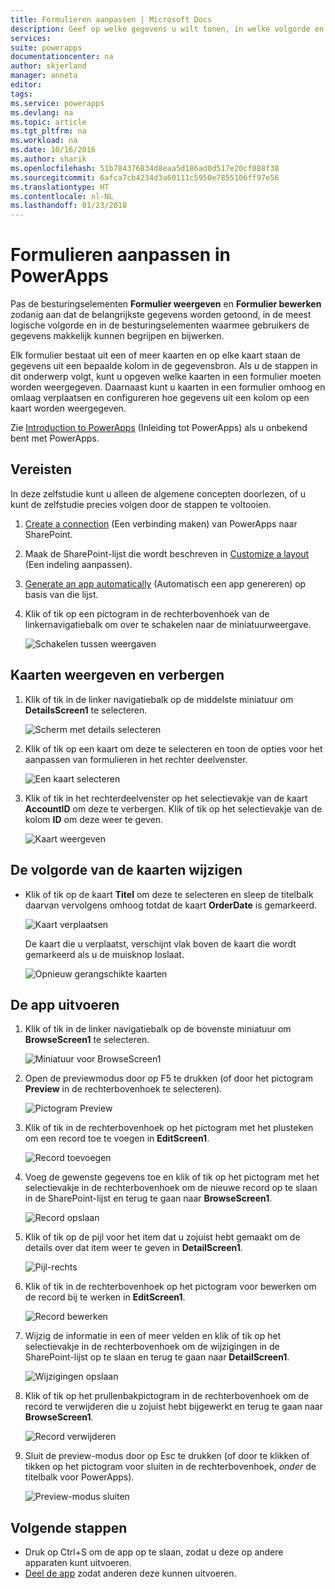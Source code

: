 ```yaml
---
title: Formulieren aanpassen | Microsoft Docs
description: Geef op welke gegevens u wilt tonen, in welke volgorde en in welke besturingselementen.
services: 
suite: powerapps
documentationcenter: na
author: skjerland
manager: anneta
editor: 
tags: 
ms.service: powerapps
ms.devlang: na
ms.topic: article
ms.tgt_pltfrm: na
ms.workload: na
ms.date: 10/16/2016
ms.author: sharik
ms.openlocfilehash: 51b784376834d8eaa5d186ad0d517e20cf088f38
ms.sourcegitcommit: 6afca7cb4234d3a60111c5950e7855106ff97e56
ms.translationtype: HT
ms.contentlocale: nl-NL
ms.lasthandoff: 01/23/2018
---
```

# <a name="customize-forms-in-powerapps"></a>Formulieren aanpassen in PowerApps
Pas de besturingselementen **Formulier weergeven** en **Formulier bewerken** zodanig aan dat de belangrijkste gegevens worden getoond, in de meest logische volgorde en in de besturingselementen waarmee gebruikers de gegevens makkelijk kunnen begrijpen en bijwerken.

Elk formulier bestaat uit een of meer kaarten en op elke kaart staan de gegevens uit een bepaalde kolom in de gegevensbron. Als u de stappen in dit onderwerp volgt, kunt u opgeven welke kaarten in een formulier moeten worden weergegeven. Daarnaast kunt u kaarten in een formulier omhoog en omlaag verplaatsen en configureren hoe gegevens uit een kolom op een kaart worden weergegeven.

Zie [Introduction to PowerApps](getting-started.md) (Inleiding tot PowerApps) als u onbekend bent met PowerApps.

## <a name="prerequisites"></a>Vereisten
In deze zelfstudie kunt u alleen de algemene concepten doorlezen, of u kunt de zelfstudie precies volgen door de stappen te voltooien.

1. [Create a connection](connect-to-sharepoint.md) (Een verbinding maken) van PowerApps naar SharePoint.

2. Maak de SharePoint-lijst die wordt beschreven in [Customize a layout](customize-layout-sharepoint.md) (Een indeling aanpassen).

3. [Generate an app automatically](app-from-sharepoint.md) (Automatisch een app genereren) op basis van die lijst.

4. Klik of tik op een pictogram in de rechterbovenhoek van de linkernavigatiebalk om over te schakelen naar de miniatuurweergave.

    ![Schakelen tussen weergaven](./media/customize-forms-sharepoint/toggle-view.png)

## <a name="show-and-hide-cards"></a>Kaarten weergeven en verbergen
1. Klik of tik in de linker navigatiebalk op de middelste miniatuur om **DetailsScreen1** te selecteren.

    ![Scherm met details selecteren](./media/customize-forms-sharepoint/details-thumbnail.png)

2. Klik of tik op een kaart om deze te selecteren en toon de opties voor het aanpassen van formulieren in het rechter deelvenster.

    ![Een kaart selecteren](./media/customize-forms-sharepoint/select-card.png)

3. Klik of tik in het rechterdeelvenster op het selectievakje van de kaart **AccountID** om deze te verbergen. Klik of tik op het selectievakje van de kolom **ID** om deze weer te geven.

    ![Kaart weergeven](./media/customize-forms-sharepoint/checkbox.png)

## <a name="reorder-the-cards"></a>De volgorde van de kaarten wijzigen
* Klik of tik op de kaart **Titel** om deze te selecteren en sleep de titelbalk daarvan vervolgens omhoog totdat de kaart **OrderDate** is gemarkeerd.

    ![Kaart verplaatsen](./media/customize-forms-sharepoint/move-card.png)

    De kaart die u verplaatst, verschijnt vlak boven de kaart die wordt gemarkeerd als u de muisknop loslaat.

    ![Opnieuw gerangschikte kaarten](./media/customize-forms-sharepoint/reordered-card.png)

## <a name="run-the-app"></a>De app uitvoeren
1. Klik of tik in de linker navigatiebalk op de bovenste miniatuur om **BrowseScreen1** te selecteren.

    ![Miniatuur voor BrowseScreen1](./media/customize-forms-sharepoint/browse-thumbnail.png)

2. Open de previewmodus door op F5 te drukken (of door het pictogram **Preview** in de rechterbovenhoek te selecteren).  

    ![Pictogram Preview](./media/customize-forms-sharepoint/open-preview.png)

3. Klik of tik in de rechterbovenhoek op het pictogram met het plusteken om een record toe te voegen in **EditScreen1**.

    ![Record toevoegen](./media/customize-forms-sharepoint/add-record.png)

4. Voeg de gewenste gegevens toe en klik of tik op het pictogram met het selectievakje in de rechterbovenhoek om de nieuwe record op te slaan in de SharePoint-lijst en terug te gaan naar **BrowseScreen1**.

    ![Record opslaan](./media/customize-forms-sharepoint/save-record.png)

5. Klik of tik op de pijl voor het item dat u zojuist hebt gemaakt om de details over dat item weer te geven in **DetailScreen1**.  

    ![Pijl-rechts](./media/customize-forms-sharepoint/right-arrow.png)

6. Klik of tik in de rechterbovenhoek op het pictogram voor bewerken om de record bij te werken in **EditScreen1**.

    ![Record bewerken](./media/customize-forms-sharepoint/edit-record.png)

7. Wijzig de informatie in een of meer velden en klik of tik op het selectievakje in de rechterbovenhoek om de wijzigingen in de SharePoint-lijst op te slaan en terug te gaan naar **DetailScreen1**.  

    ![Wijzigingen opslaan](./media/customize-forms-sharepoint/save-record.png)

8. Klik of tik op het prullenbakpictogram in de rechterbovenhoek om de record te verwijderen die u zojuist hebt bijgewerkt en terug te gaan naar **BrowseScreen1**.

    ![Record verwijderen](./media/customize-forms-sharepoint/delete-record.png)

9. Sluit de preview-modus door op Esc te drukken (of door te klikken of tikken op het pictogram voor sluiten in de rechterbovenhoek, *onder* de titelbalk voor PowerApps).

    ![Preview-modus sluiten](./media/customize-forms-sharepoint/close-preview.png)

## <a name="next-steps"></a>Volgende stappen
* Druk op Ctrl+S om de app op te slaan, zodat u deze op andere apparaten kunt uitvoeren.
* [Deel de app](share-app.md) zodat anderen deze kunnen uitvoeren.
